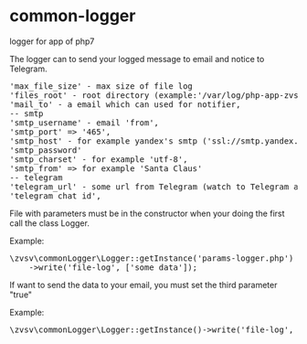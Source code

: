 # common-logger
logger for app of php7

The logger can to send your logged message to email and notice to Telegram.
<pre>
'max_file_size' - max size of file log
'files_root' - root directory (example:'/var/log/php-app-zvsv-logger/')
'mail_to' - a email which can used for notifier,
-- smtp
'smtp_username' - email 'from',
'smtp_port' => '465',
'smtp_host' - for example yandex's smtp ('ssl://smtp.yandex.ru')
'smtp_password'
'smtp_charset' - for example 'utf-8',
'smtp_from' => for example 'Santa Claus'
-- telegram
'telegram_url' - some url from Telegram (watch to Telegram api),
'telegram_chat_id',
</pre>

File with parameters must be in the constructor when your doing the first call the class Logger.

Example:
<pre>
\zvsv\commonLogger\Logger::getInstance('params-logger.php')
    ->write('file-log', ['some data']);
</pre>

If want to send the data to your email, you must set the third parameter "true"

Example:
<pre>
\zvsv\commonLogger\Logger::getInstance()->write('file-log', ['some data'], true);
</pre>